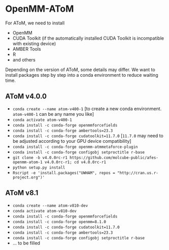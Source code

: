 OpenMM-AToM
==

For AToM, we need to install 

 -  OpenMM
 -  CUDA Toolkit (if the automatically installed CUDA Toolkit is incompatible with existing device)
 -  AMBER Tools
 -  R
 -  and others

Depending on the version of AToM, some details may differ. We want to install packages step by step into a conda environment to reduce waiting time.

AToM v4.0.0 
- 

 - `conda create --name atom-v400-1` [to create a new conda environment. `atom-v400-1` can be any name you like]
 - `conda activate atom-v400-1`
 - `conda install -c conda-forge openmmforcefields`
 - `conda install -c conda-forge ambertools=23.3`
 - `conda install -c conda-forge cudatoolkit=11.7.0` [`11.7.0` may need to be adjusted according to your GPU device compatibility]
 - `conda install -c conda-forge openmm-atmmetaforce-plugin`
 - `conda install -c conda-forge configobj setproctitle r-base`
 - `git clone -b v4.0.0rc-r1 https://github.com/molcube-public/afes-openmm-atom-1 v4.0.0rc-r1; cd v4.0.0rc-r1`
 - `python setup.py install`
 - `Rscript -e 'install.packages("UWHAM", repos = "http://cran.us.r-project.org")' `

AToM v8.1
-

- `conda create --name atom-v810-dev`
- `conda activate atom-v810-dev`
- `conda install -c conda-forge openmmforcefields`
- `conda install -c conda-forge openmm=8.1.0`
- `conda install -c conda-forge cudatoolkit=11.7.0` 
- `conda install -c conda-forge ambertools=23.3`
- `conda install -c conda-forge configobj setproctitle r-base`
- ... to be filled 
